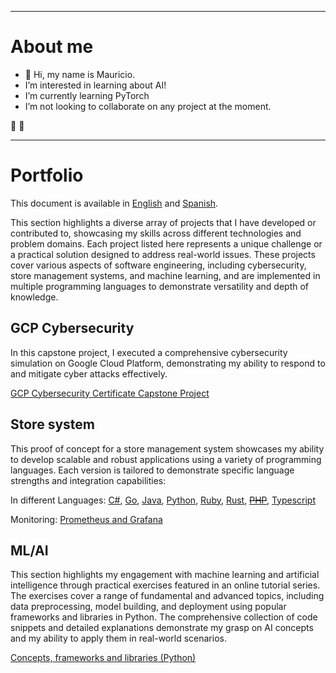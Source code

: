 ----
# About me
- 👋 Hi, my name is Mauricio.
- I’m interested in learning about AI!
- I’m currently learning PyTorch
- I’m not looking to collaborate on any project at the moment.

🌱 💞️ 

----
# Portfolio

This document is available in [English](link-to-english-version) and [Spanish](link-to-spanish-version).

This section highlights a diverse array of projects that I have developed or contributed to, showcasing my skills across different technologies and problem domains. Each project listed here represents a unique challenge or a practical solution designed to address real-world issues. These projects cover various aspects of software engineering, including cybersecurity, store management systems, and machine learning, and are implemented in multiple programming languages to demonstrate versatility and depth of knowledge.

## GCP Cybersecurity 
In this capstone project, I executed a comprehensive cybersecurity simulation on Google Cloud Platform, demonstrating my ability to respond to and mitigate cyber attacks effectively.

[GCP Cybersecurity Certificate Capstone Project](https://github.com/mid-tillage/sys-internals/blob/main/GCP%20Cybersecurity%20Attack%20Response%20Example.md)


## Store system
This proof of concept for a store management system showcases my ability to develop scalable and robust applications using a variety of programming languages. Each version is tailored to demonstrate specific language strengths and integration capabilities:

In different Languages: [C#](https://github.com/mid-tillage/sys-internals/blob/main/store-cs-project.md), [Go](https://github.com/mid-tillage/sys-internals/blob/main/store-go-project.md), [Java](https://github.com/mid-tillage/sys-internals/blob/main/store-java-project.md), [Python](https://github.com/mid-tillage/sys-internals/blob/main/store-python-project.md), [Ruby](https://github.com/mid-tillage/sys-internals/blob/main/store-ruby-project.md), [Rust](https://github.com/mid-tillage/sys-internals/blob/main/store-rust-project.md), ~~[PHP](https://github.com/mid-tillage/sys-internals/blob/main/store-php-project.md)~~, [Typescript](https://github.com/mid-tillage/sys-internals/blob/main/store-ts-project.md)

Monitoring: [Prometheus and Grafana](https://github.com/mid-tillage/nestjs-metrics)

## ML/AI
This section highlights my engagement with machine learning and artificial intelligence through practical exercises featured in an online tutorial series. The exercises cover a range of fundamental and advanced topics, including data preprocessing, model building, and deployment using popular frameworks and libraries in Python. The comprehensive collection of code snippets and detailed explanations demonstrate my grasp on AI concepts and my ability to apply them in real-world scenarios.

[Concepts, frameworks and libraries (Python)](https://github.com/mid-tillage/sys-internals/blob/main/ml-ai-exercises.md)


<!---
sys-internals/sys-internals is a ✨ special ✨ repository because its `README.md` (this file) appears on your GitHub profile.
You can click the Preview link to take a look at your changes.
--->
